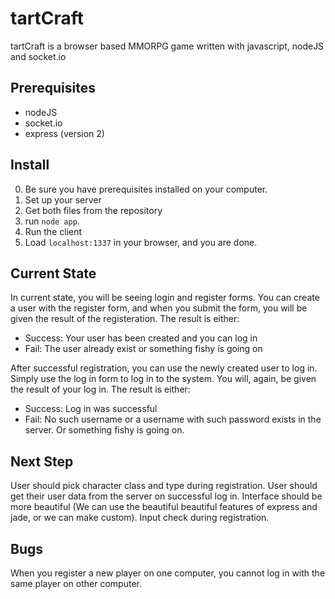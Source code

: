 tartCraft
=========
tartCraft is a browser based MMORPG game written with javascript, nodeJS and socket.io

Prerequisites
-------------
  *  nodeJS
  *  socket.io
  *  express (version 2)

Install
-------
0.  Be sure you have prerequisites installed on your computer.
1.  Set up your server
  1.  Get both files from the repository
  2.  run ```node app```.
2.  Run the client
  1.  Load ```localhost:1337``` in your browser, and you are done.

Current State
-------------
In current state, you will be seeing login and register forms. You can create a user with the register form, and when you submit the form, you will be given the result of the registeration. The result is either:
  *  Success: Your user has been created and you can log in
  *  Fail: The user already exist or something fishy is going on

After successful registration, you can use the newly created user to log in. Simply use the log in form to log in to the system. You will, again, be given the result of your log in. The result is either:
  *  Success: Log in was successful
  *  Fail: No such username or a username with such password exists in the server. Or something fishy is going on.


Next Step
---------
User should pick character class and type during registration.
User should get their user data from the server on successful log in.
Interface should be more beautiful (We can use the beautiful beautiful features of express and jade, or we can make custom).
Input check during registration.

Bugs
----
When you register a new player on one computer, you cannot log in with the same player on other computer.

